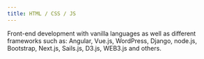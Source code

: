 ```yaml
---
title: HTML / CSS / JS
---
```


Front-end development with vanilla languages as well as different frameworks such as: Angular, Vue.js, WordPress, Django, node.js, Bootstrap, Next.js, Sails.js, D3.js, WEB3.js and others.
